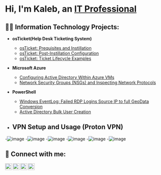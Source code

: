 <h1>Hi, I'm Kaleb, an <a href="www.linkedin.com/in/kaleb-sims-184392109/">IT Professional</a>
 
<h2>👨‍💻 Information Technology Projects:</h2>


- <b>osTicket(Help Desk Ticketing System)</b>
  - [osTicket: Prequisites and Instillation](https://github.com/Kalebrsims/osticket-prereqs)
  - [osTicket: Post-Instillation Configuration](https://github.com/Kalebrsims/osticket-prereqs)
  - [osTicket: Ticket Lifecycle Examples](https://github.com/Kalebrsims/osticket-prereqs)
- <b>Microsoft Azure</b>
  - [Configuring Active Directory Within Azure VMs](https://github.com/Kalebrsims/microsoft-azure) <b><i></b></i>
  - [Network Security Groups (NSGs) and Inspecting Network Protocols](https://github.com/Kalebrsims/microsoft-azure)
- <b>PowerShell</b>
  - [Windows EventLog: Failed RDP Logins Source IP to full GeoData Conversion](https://github.com/Kalebrsims/power-shell)
  - [Active Directory Bulk User Creation](https://github.com/kalebrsims/power-shell)
 




- <h2>VPN Setup and Usage (Proton VPN)</h2>
-![image](https://github.com/Kalebrsims/Kalebrsims/assets/155590792/ad82c640-24a2-45d7-8a5a-d161cb5c46f2)
-![image](https://github.com/Kalebrsims/Kalebrsims/assets/155590792/494e6b78-f1bf-4381-8135-ac643cf426ae)
-![image](https://github.com/Kalebrsims/Kalebrsims/assets/155590792/fa923ed0-25fe-4410-8a11-6c9ba6b320f3)
-![image](https://github.com/Kalebrsims/Kalebrsims/assets/155590792/b82d615e-3a7a-4e60-8f21-87596698669b)
-![image](https://github.com/Kalebrsims/Kalebrsims/assets/155590792/2f218c4d-217f-4580-9d79-c8c74f31d7a7)
-![image](https://github.com/Kalebrsims/Kalebrsims/assets/155590792/b5e33827-a914-43af-914a-0bfafd587ff9)



<h2> 🤳 Connect with me:</h2>

[<img align="left" alt="JoshMadakor | YouTube" width="22px" src="https://cdn.jsdelivr.net/npm/simple-icons@v3/icons/youtube.svg" />][youtube]
[<img align="left" alt="JoshMadakor | Twitter" width="22px" src="https://cdn.jsdelivr.net/npm/simple-icons@v3/icons/twitter.svg" />][twitter]
[<img align="left" alt="JoshMadakor | LinkedIn" width="22px" src="https://cdn.jsdelivr.net/npm/simple-icons@v3/icons/linkedin.svg" />][linkedin]
[<img align="left" alt="JoshMadakor | Instagram" width="22px" src="https://cdn.jsdelivr.net/npm/simple-icons@v3/icons/instagram.svg" />][instagram]

[twitter]: https://twitter.com/techwithkal
[youtube]: https://www.youtube.com/
[instagram]: https://www.instagram.com/techwithkal/
[linkedin]: https://linkedin.com/in/kalebrsims


